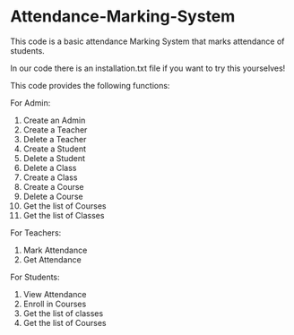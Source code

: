 # Attendance-Marking-System

This code is a basic attendance Marking System that marks attendance of students.

In our code there is an installation.txt file if you want to try this yourselves!

This code provides the following functions:

For Admin:
1) Create an Admin
2) Create a Teacher
3) Delete a Teacher
4) Create a Student
5) Delete a Student
6) Delete a Class
8) Create a Class
7) Create a Course
8) Delete a Course
9) Get the list of Courses
10) Get the list of Classes

For Teachers:
1) Mark Attendance
2) Get Attendance

For Students:
1) View Attendance
2) Enroll in Courses
3) Get the list of classes
4) Get the list of Courses
